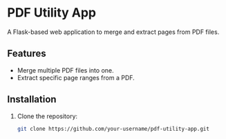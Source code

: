 # PDF Utility App

A Flask-based web application to merge and extract pages from PDF files.

## Features
- Merge multiple PDF files into one.
- Extract specific page ranges from a PDF.

## Installation
1. Clone the repository:
   ```bash
   git clone https://github.com/your-username/pdf-utility-app.git
